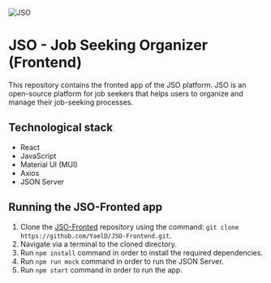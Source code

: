 ![JSO](https://github.com/YaelD/JSO-Frontend/assets/63968945/f9d9e5ea-300d-439a-9c3a-98e9afb94181)

# JSO - Job Seeking Organizer (Frontend)
This repository contains the fronted app of the JSO platform.
JSO is an open-source platform for job seekers that helps users to organize and manage their job-seeking processes.

## Technological stack
- React
- JavaScript
- Material UI (MUI)
- Axios
- JSON Server

## Running the JSO-Fronted app
1. Clone the [JSO-Fronted](https://github.com/YaelD/JSO-Frontend) repository using the command: ``` git clone https://github.com/YaelD/JSO-Frontend.git ```.
2. Navigate via a terminal to the cloned directory.
3. Run `npm install` command in order to install the required dependencies.
4. Run `npm run mock` command in order to run the JSON Server.
5. Run `npm start` command in order to run the app.
